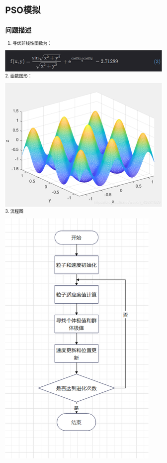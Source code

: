 # PSO模拟
## 问题描述
1. 寻优非线性函数为：

![img.png](img.png)
2. 函数图形：

![img_1.png](img_1.png)
3. 流程图

![img_2.png](img_2.png)

